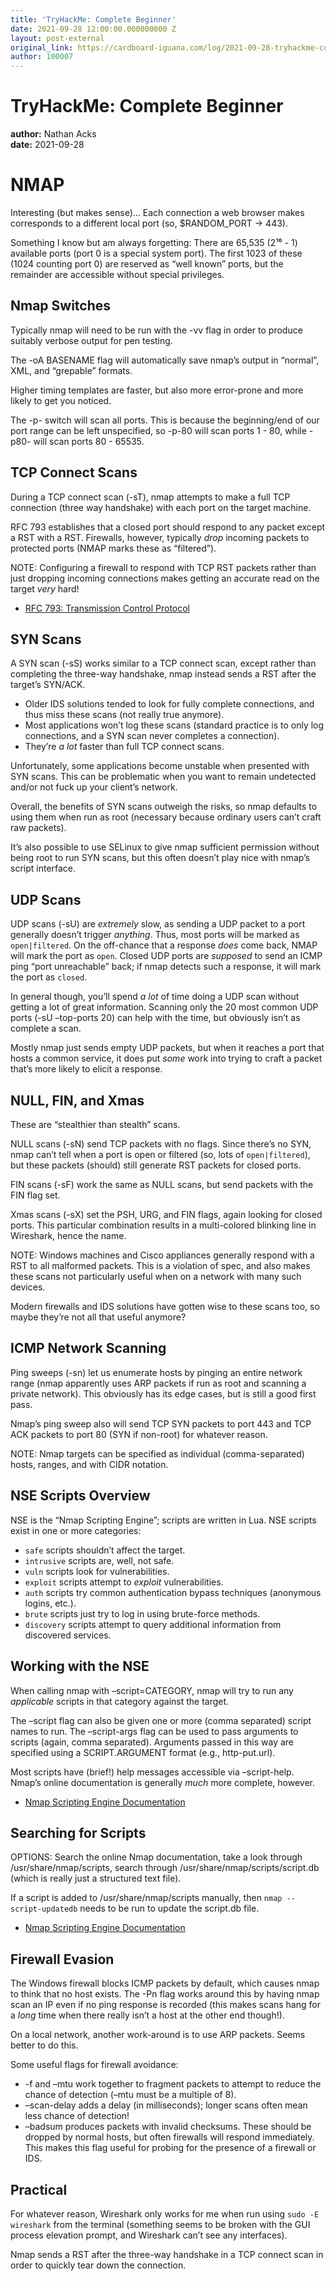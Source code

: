 ```yaml
---
title: 'TryHackMe: Complete Beginner'
date: 2021-09-28 12:00:00.000000000 Z
layout: post-external
original_link: https://cardboard-iguana.com/log/2021-09-28-tryhackme-complete-beginner.html
author: 100007
---
```


# TryHackMe: Complete Beginner

**author:** Nathan Acks  
**date:** 2021-09-28

# NMAP

Interesting (but makes sense)… Each connection a web browser makes corresponds to a different local port (so, $RANDOM\_PORT -\> 443).

Something I know but am always forgetting: There are 65,535 (2¹⁶ - 1) available ports (port 0 is a special system port). The first 1023 of these (1024 counting port 0) are reserved as “well known” ports, but the remainder are accessible without special privileges.

## Nmap Switches

Typically nmap will need to be run with the -vv flag in order to produce suitably verbose output for pen testing.

The -oA BASENAME flag will automatically save nmap’s output in “normal”, XML, and “grepable” formats.

Higher timing templates are faster, but also more error-prone and more likely to get you noticed.

The -p- switch will scan all ports. This is because the beginning/end of our port range can be left unspecified, so -p-80 will scan ports 1 - 80, while -p80- will scan ports 80 - 65535.

## TCP Connect Scans

During a TCP connect scan (-sT), nmap attempts to make a full TCP connection (three way handshake) with each port on the target machine.

RFC 793 establishes that a closed port should respond to any packet except a RST with a RST. Firewalls, however, typically _drop_ incoming packets to protected ports (NMAP marks these as “filtered”).

NOTE: Configuring a firewall to respond with TCP RST packets rather than just dropping incoming connections makes getting an accurate read on the target _very_ hard!

- [RFC 793: Transmission Control Protocol](https://tools.ietf.org/html/rfc793)

## SYN Scans

A SYN scan (-sS) works similar to a TCP connect scan, except rather than completing the three-way handshake, nmap instead sends a RST after the target’s SYN/ACK.

- Older IDS solutions tended to look for fully complete connections, and thus miss these scans (not really true anymore).
- Most applications won’t log these scans (standard practice is to only log connections, and a SYN scan never completes a connection).
- They’re _a lot_ faster than full TCP connect scans.

Unfortunately, some applications become unstable when presented with SYN scans. This can be problematic when you want to remain undetected and/or not fuck up your client’s network.

Overall, the benefits of SYN scans outweigh the risks, so nmap defaults to using them when run as root (necessary because ordinary users can’t craft raw packets).

It’s also possible to use SELinux to give nmap sufficient permission without being root to run SYN scans, but this often doesn’t play nice with nmap’s script interface.

## UDP Scans

UDP scans (-sU) are _extremely_ slow, as sending a UDP packet to a port generally doesn’t trigger _anything_. Thus, most ports will be marked as `open|filtered`. On the off-chance that a response _does_ come back, NMAP will mark the port as `open`. Closed UDP ports are _supposed_ to send an ICMP ping “port unreachable” back; if nmap detects such a response, it will mark the port as `closed`.

In general though, you’ll spend _a lot_ of time doing a UDP scan without getting a lot of great information. Scanning only the 20 most common UDP ports (-sU –top-ports 20) can help with the time, but obviously isn’t as complete a scan.

Mostly nmap just sends empty UDP packets, but when it reaches a port that hosts a common service, it does put _some_ work into trying to craft a packet that’s more likely to elicit a response.

## NULL, FIN, and Xmas

These are “stealthier than stealth” scans.

NULL scans (-sN) send TCP packets with no flags. Since there’s no SYN, nmap can’t tell when a port is open or filtered (so, lots of `open|filtered`), but these packets (should) still generate RST packets for closed ports.

FIN scans (-sF) work the same as NULL scans, but send packets with the FIN flag set.

Xmas scans (-sX) set the PSH, URG, and FIN flags, again looking for closed ports. This particular combination results in a multi-colored blinking line in Wireshark, hence the name.

NOTE: Windows machines and Cisco appliances generally respond with a RST to all malformed packets. This is a violation of spec, and also makes these scans not particularly useful when on a network with many such devices.

Modern firewalls and IDS solutions have gotten wise to these scans too, so maybe they’re not all that useful anymore?

## ICMP Network Scanning

Ping sweeps (-sn) let us enumerate hosts by pinging an entire network range (nmap apparently uses ARP packets if run as root and scanning a private network). This obviously has its edge cases, but is still a good first pass.

Nmap’s ping sweep also will send TCP SYN packets to port 443 and TCP ACK packets to port 80 (SYN if non-root) for whatever reason.

NOTE: Nmap targets can be specified as individual (comma-separated) hosts, ranges, and with CIDR notation.

## NSE Scripts Overview

NSE is the “Nmap Scripting Engine”; scripts are written in Lua. NSE scripts exist in one or more categories:

- `safe` scripts shouldn’t affect the target.
- `intrusive` scripts are, well, not safe.
- `vuln` scripts look for vulnerabilities.
- `exploit` scripts attempt to _exploit_ vulnerabilities.
- `auth` scripts try common authentication bypass techniques (anonymous logins, etc.).
- `brute` scripts just try to log in using brute-force methods.
- `discovery` scripts attempt to query additional information from discovered services.

## Working with the NSE

When calling nmap with –script=CATEGORY, nmap will try to run any _applicable_ scripts in that category against the target.

The –script flag can also be given one or more (comma separated) script names to run. The –script-args flag can be used to pass arguments to scripts (again, comma separated). Arguments passed in this way are specified using a SCRIPT.ARGUMENT format (e.g., http-put.url).

Most scripts have (brief!) help messages accessible via –script-help. Nmap’s online documentation is generally _much_ more complete, however.

- [Nmap Scripting Engine Documentation](https://nmap.org/nsedoc/)

## Searching for Scripts

OPTIONS: Search the online Nmap documentation, take a look through /usr/share/nmap/scripts, search through /usr/share/nmap/scripts/script.db (which is really just a structured text file).

If a script is added to /usr/share/nmap/scripts manually, then `nmap --script-updatedb` needs to be run to update the script.db file.

- [Nmap Scripting Engine Documentation](https://nmap.org/nsedoc/)

## Firewall Evasion

The Windows firewall blocks ICMP packets by default, which causes nmap to think that no host exists. The -Pn flag works around this by having nmap scan an IP even if no ping response is recorded (this makes scans hang for a _long_ time when there really isn’t a host at the other end though!).

On a local network, another work-around is to use ARP packets. Seems better to do this.

Some useful flags for firewall avoidance:

- -f and –mtu work together to fragment packets to attempt to reduce the chance of detection (–mtu must be a multiple of 8).
- –scan-delay adds a delay (in milliseconds); longer scans often mean less chance of detection!
- –badsum produces packets with invalid checksums. These should be dropped by normal hosts, but often firewalls will respond immediately. This makes this flag useful for probing for the presence of a firewall or IDS.

## Practical

For whatever reason, Wireshark only works for me when run using `sudo -E wireshark` from the terminal (something seems to be broken with the GUI process elevation prompt, and Wireshark can’t see any interfaces).

Nmap sends a RST after the three-way handshake in a TCP connect scan in order to quickly tear down the connection.

